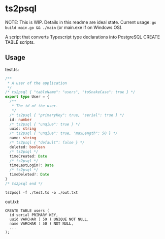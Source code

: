 # ts2psql

NOTE: This is WIP. Details in this readme are ideal state. Current usage: `go build main.go && ./main` (or main.exe if on Windows OS).

A script that converts Typescript type declarations into PostgreSQL CREATE TABLE scripts.

## Usage

test.ts:

```ts
/**
 * A user of the application
 */
/* ts2psql { "tableName": "users", "toSnakeCase": true } */
export type User = {
  /**
   * The id of the user.
   */
  /* ts2psql { "primaryKey": true, "serial": true } */
  id: number
  /* ts2psql { "unqiue": true } */
  uuid: string
  /* ts2psql { "unqiue": true, "maxLength": 50 } */
  name: string
  /* ts2psql { "default": false } */
  deleted: boolean
  /* ts2psql */
  timeCreated: Date
  /* ts2psql */
  timeLastLogin?: Date
  /* ts2psql */
  timeDeleted?: Date
}
/* ts2psql end */
```

```
ts2psql -f ./test.ts -o ./out.txt
```

out.txt:

```postgresql
CREATE TABLE users (
  id serial PRIMARY KEY,
  uuid VARCHAR ( 50 ) UNIQUE NOT NULL,
  name VARCHAR ( 50 ) NOT NULL,
  ...
);
```